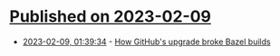 # [Published on 2023-02-09](index.md)

* [2023-02-09, 01:39:34](https://lobste.rs/s/enbd1f/how_github_s_upgrade_broke_bazel_builds) - [How GitHub's upgrade broke Bazel builds](https://jayconrod.com/posts/127/how-github-s-upgrade-broke-bazel-builds)
